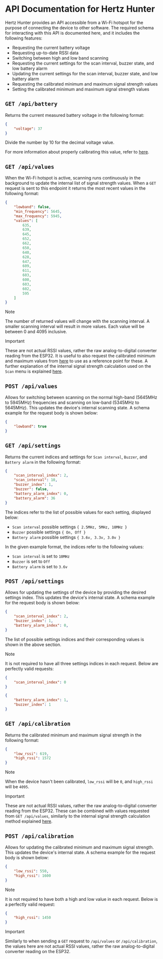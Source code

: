 # API Documentation for Hertz Hunter

Hertz Hunter provides an API accessible from a Wi-Fi hotspot for the purpose of connecting the device to other software. The required schema for interacting with this API is documented here, and it includes the following features:

- Requesting the current battery voltage
- Requesting up-to-date RSSI data
- Switching between high and low band scanning
- Requesting the current settings for the scan interval, buzzer state, and low battery alarm
- Updating the current settings for the scan interval, buzzer state, and low battery alarm
- Requesting the calibrated minimum and maximum signal strength values
- Setting the calibrated minimum and maximum signal strength values

## `GET /api/battery`

Returns the current measured battery voltage in the following format:

```json
{
    "voltage": 37
}
```

Divide the number by 10 for the decimal voltage value.

For more information about properly calibrating this value, refer to [here](README.md#battery-calibration).

## `GET /api/values`

When the Wi-Fi hotspot is active, scanning runs continuously in the background to update the internal list of signal strength values. When a `GET` request is sent to this endpoint it returns the most recent values in the following format:

```json
{
    "lowband": false,
    "min_frequency": 5645,
    "max_frequency": 5945,
    "values": [
        635,
        639,
        645,
        652,
        662,
        650,
        640,
        628,
        647,
        609,
        611,
        603,
        600,
        603,
        602,
        595
    ]
}
```

> [!NOTE]
>
> The number of returned values will change with the scanning interval. A smaller scanning interval will result in more values. Each value will be between 0 and 4095 inclusive.

> [!IMPORTANT]
>
> These are not actual RSSI values, rather the raw analog-to-digital converter reading from the ESP32. It is useful to also request the calibrated minimum and maximum values from [here](#get-apicalibration) to use as a reference point for these. A further explanation of the internal signal strength calculation used on the `Scan` menu is explained [here](README.md#rssi-calibration).

## `POST /api/values`

Allows for switching between scanning on the normal high-band (5645MHz to 5945MHz) frequencies and scanning on low-band (5345MHz to 5645MHz). This updates the device's internal scanning state. A schema example for the request body is shown below:

```json
{
    "lowband": true
}
```

## `GET /api/settings`

Returns the current indices and settings for `Scan interval`, `Buzzer`, and `Battery alarm` in the following format:

```json
{
    "scan_interval_index": 2,
    "scan_interval": 10,
    "buzzer_index": 1,
    "buzzer": false,
    "battery_alarm_index": 0,
    "battery_alarm": 36
}
```

The indices refer to the list of possible values for each setting, displayed below:

- `Scan interval` possible settings `{ 2.5MHz, 5MHz, 10MHz }`
- `Buzzer` possible settings `{ On, Off }`
- `Battery alarm` possible settings `{ 3.6v, 3.3v, 3.0v }`

In the given example format, the indices refer to the following values:

- `Scan interval` is set to `10MHz`
- `Buzzer` is set to `Off`
- `Battery alarm` is set to `3.6v`

## `POST /api/settings`

Allows for updating the settings of the device by providing the desired settings index. This updates the device's internal state. A schema example for the request body is shown below:

```json
{
    "scan_interval_index": 2,
    "buzzer_index": 1,
    "battery_alarm_index": 0,
}
```

The list of possible settings indices and their corresponding values is shown in the above section.

> [!NOTE]
>
> It is not required to have all three settings indices in each request. Below are perfectly valid requests:
>
> ```json
> {
>     "scan_interval_index": 0
> }
> ```
>
> ```json
> {
>     "battery_alarm_index": 1,
>     "buzzer_index": 1
> }
> ```

## `GET /api/calibration`

Returns the calibrated minimum and maximum signal strength in the following format:

```json
{
    "low_rssi": 619,
    "high_rssi": 1572
}
```

> [!NOTE]
> 
> When the device hasn't been calibrated, `low_rssi` will be `0`, and `high_rssi` will be `4095`.

> [!IMPORTANT]
>
> These are not actual RSSI values, rather the raw analog-to-digital converter reading from the ESP32. These can be combined with values requested from `GET /api/values`, similarly to the internal signal strength calculation method explained [here](README.md#rssi-calibration).

## `POST /api/calibration`

Allows for updating the calibrated minimum and maximum signal strength. This updates the device's internal state. A schema example for the request body is shown below:

```json
{
    "low_rssi": 550,
    "high_rssi": 1600
}
```

> [!NOTE]
>
> It is not required to have both a high and low value in each request. Below is a perfectly valid request:
>
> ```json
> {
>     "high_rssi": 1450
> }
> ```

> [!IMPORTANT]
>
> Similarly to when sending a `GET` request to `/api/values` or `/api/calibration`, the values here are not actual RSSI values, rather the raw analog-to-digital converter reading on the ESP32.

